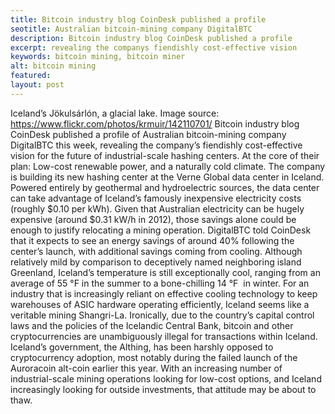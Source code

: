 ```yaml
---
title: Bitcoin industry blog CoinDesk published a profile
seotitle: Australian bitcoin-mining company DigitalBTC
description: Bitcoin industry blog CoinDesk published a profile
excerpt: revealing the companys fiendishly cost-effective vision
keywords: bitcoin mining, bitcoin miner
alt: bitcoin mining
featured: 
layout: post
---
```


Iceland’s Jökulsárlón, a glacial lake. Image source: https://www.flickr.com/photos/krmuir/142110701/
Bitcoin industry blog CoinDesk published a profile of Australian bitcoin-mining company DigitalBTC this week, revealing the company’s fiendishly cost-effective vision for the future of industrial-scale hashing centers. At the core of their plan: Low-cost renewable power, and a naturally cold climate.
The company is building its new hashing center at the Verne Global data center in Iceland. Powered entirely by geothermal and hydroelectric sources, the data center can take advantage of Iceland’s famously inexpensive electricity costs (roughly $0.10 per kWh). Given that Australian electricity can be hugely expensive (around $0.31 kW/h in 2012), those savings alone could be enough to justify relocating a mining operation.
DigitalBTC told CoinDesk that it expects to see an energy savings of around 40% following the center’s launch, with additional savings coming from cooling. Although relatively mild by comparison to deceptively named neighboring island Greenland, Iceland’s temperature is still exceptionally cool, ranging from an average of 55 °F in the summer to a bone-chilling 14 °F  in winter. For an industry that is increasingly reliant on effective cooling technology to keep warehouses of ASIC hardware operating efficiently, Iceland seems like a veritable mining Shangri-La.
Ironically, due to the country’s capital control laws and the policies of the Icelandic Central Bank, bitcoin and other cryptocurrencies are unambiguously illegal for transactions within Iceland. Iceland’s government, the Althing, has been harshly opposed to cryptocurrency adoption, most notably during the failed launch of the Auroracoin alt-coin earlier this year. With an increasing number of industrial-scale mining operations looking for low-cost options, and Iceland increasingly looking for outside investments, that attitude may be about to thaw.
